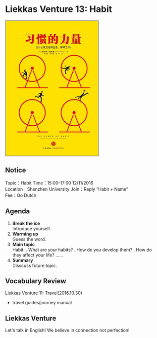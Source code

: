
# Liekkas Venture 13: Habit


![habit](./images/habit.jpg "habit")

## Notice

Topic：Habit 
Time：15:00-17:00 12/11/2016  
Location：Shenzhen University
Join：Reply “Habit + Name”   
Fee：Go Dutch

## Agenda

1. **Break the ice**  
    Introduce yourself.
2. **Warming up**   
    Guess the word.
3. **Main topic**  
    Habit.
    . What are your habits?
    . How do you develop them?
    . How do they affect your life?
    ......
4. **Summary**   
    Disscuss future topic.

## Vocabulary Review

Liekkas Venture 11: Travel(2016.10.30)  
- travel guides/journey manual

## Liekkas Venture

Let's talk in English!
We believe in connection not perfection!
